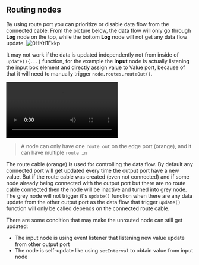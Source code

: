 ## Routing nodes
By using route port you can prioritize or disable data flow from the connected cable. From the picture below, the data flow will only go through **Log** node on the top, while the bottom **Log** node will not get any data flow update.
![0HKtI1Ekkp](https://user-images.githubusercontent.com/11073373/185189185-8296db5e-3b51-44d2-ae5b-7a29c1eba601.png)

It may not work if the data is updated independently not from inside of `update(){...}` function, for the example the **Input** node is actually listening the input box element and directly assign value to Value port, because of that it will need to manually trigger `node.routes.routeOut()`.

<video src="https://user-images.githubusercontent.com/11073373/185191401-808e6df2-971f-40dd-b510-000ed859ee02.mp4" controls></video>

> A node can only have one `route out` on the edge port (orange), and it can have multiple `route in`

The route cable (orange) is used for controlling the data flow. By default any connected port will get updated every time the output port have a new value. But if the route cable was created (even not connected) and if some node already being connected with the output port but there are no route cable connected then the node will be inactive and turned into grey node. The grey node will not trigger it's `update()` function when there are any data update from the other output port as the data flow that trigger `update()` function will only be called depends on the connected route cable.

There are some condition that may make the unrouted node can still get updated:
- The input node is using event listener that listening new value update from other output port
- The node is self-update like using `setInterval` to obtain value from input node